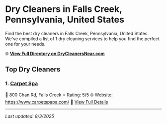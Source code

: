 # Dry Cleaners in Falls Creek, Pennsylvania, United States

Find the best dry cleaners in Falls Creek, Pennsylvania, United States. We've compiled a list of 1 dry cleaning services to help you find the perfect one for your needs.

🌐 **[View Full Directory on DryCleanersNear.com](https://drycleanersnear.com/city/US/Pennsylvania/Falls%20Creek)**

## Top Dry Cleaners

### 1. [Carpet Spa](https://drycleanersnear.com/dryCleaner/686735debb1702f4ee39b3d6/carpet-spa)
📍 800 Chan Rd, Falls Creek
⭐ Rating: 5/5
🌐 Website: https://www.carpetspapa.com/
🔗 [View Full Details](https://drycleanersnear.com/dryCleaner/686735debb1702f4ee39b3d6/carpet-spa)


---

*Last updated: 8/3/2025*

